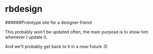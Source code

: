 # rbdesign
######Prototype site for a designer friend

This probably won't be updated often, the main purpose is to show him whenever I update it.

And we'll probably get back to it in a near future :D
